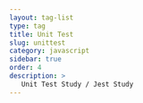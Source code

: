 ```yaml
---
layout: tag-list
type: tag
title: Unit Test
slug: unittest
category: javascript
sidebar: true
order: 4
description: >
   Unit Test Study / Jest Study
---
```

